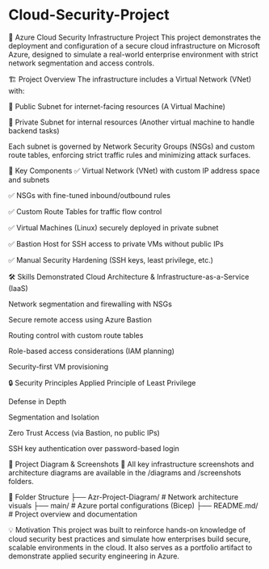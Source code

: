 # Cloud-Security-Project
🔐 Azure Cloud Security Infrastructure Project
This project demonstrates the deployment and configuration of a secure cloud infrastructure on Microsoft Azure, designed to simulate a real-world enterprise environment with strict network segmentation and access controls.

🏗️ Project Overview
The infrastructure includes a Virtual Network (VNet) with:

🔹 Public Subnet for internet-facing resources (A Virtual Machine)

🔹 Private Subnet for internal resources (Another virtual machine to handle backend tasks)

Each subnet is governed by Network Security Groups (NSGs) and custom route tables, enforcing strict traffic rules and minimizing attack surfaces.

🚀 Key Components
✅ Virtual Network (VNet) with custom IP address space and subnets

✅ NSGs with fine-tuned inbound/outbound rules

✅ Custom Route Tables for traffic flow control

✅ Virtual Machines (Linux) securely deployed in private subnet

✅ Bastion Host for SSH access to private VMs without public IPs

✅ Manual Security Hardening (SSH keys, least privilege, etc.)

🛠️ Skills Demonstrated
Cloud Architecture & Infrastructure-as-a-Service (IaaS)

Network segmentation and firewalling with NSGs

Secure remote access using Azure Bastion

Routing control with custom route tables

Role-based access considerations (IAM planning)

Security-first VM provisioning

🔒 Security Principles Applied
Principle of Least Privilege

Defense in Depth

Segmentation and Isolation

Zero Trust Access (via Bastion, no public IPs)

SSH key authentication over password-based login

📸 Project Diagram & Screenshots
📁 All key infrastructure screenshots and architecture diagrams are available in the /diagrams and /screenshots folders.

📂 Folder Structure
├── Azr-Project-Diagram/   # Network architecture visuals
├── main/              # Azure portal configurations (Bicep)
├── README.md/             # Project overview and documentation

💡 Motivation
This project was built to reinforce hands-on knowledge of cloud security best practices and simulate how enterprises build secure, scalable environments in the cloud. It also serves as a portfolio artifact to demonstrate applied security engineering in Azure.
